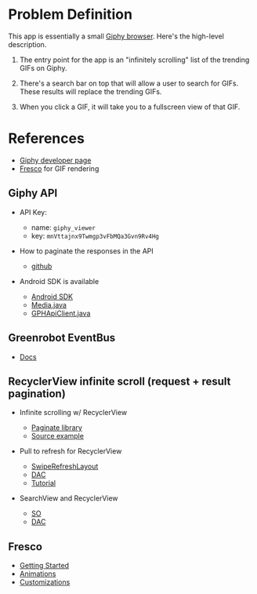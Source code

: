 # Problem Definition

This app is essentially a small [Giphy browser](https://giphy.com/). Here's the high-level
description.

1. The entry point for the app is an "infinitely scrolling" list of the trending GIFs on Giphy.

2. There's a search bar on top that will allow a user to search for GIFs. These results will replace
the trending GIFs.

3. When you click a GIF, it will take you to a fullscreen view of that GIF.

# References

- [Giphy developer page](https://developers.giphy.com/) 
- [Fresco](https://github.com/facebook/fresco) for GIF rendering

## Giphy API

- API Key: 
    - name: `giphy_viewer`
    - key: `mnVttajnx9Twmgp3vFbMQa3Gvn9Rv4Hg`

- How to paginate the responses in the API
    - [github](https://github.com/Giphy/GiphyAPI/issues/116)

- Android SDK is available
    - [Android SDK](https://github.com/Giphy/giphy-android-sdk-core)
    - [Media.java](http://tinyurl.com/ydac4992)
    - [GPHApiClient.java](http://tinyurl.com/ycvfz5mk)

## Greenrobot EventBus

- [Docs](https://github.com/greenrobot/EventBus)

## RecyclerView infinite scroll (request + result pagination)

- Infinite scrolling w/ RecyclerView
    - [Paginate library](https://github.com/MarkoMilos/Paginate)
    - [Source example](http://tinyurl.com/y8okxwta)

- Pull to refresh for RecyclerView
    - [SwipeRefreshLayout](http://tinyurl.com/y6u79co7)
    - [DAC](https://developer.android.com/training/swipe/)
    - [Tutorial](http://tinyurl.com/yc6eysty)
    
- SearchView and RecyclerView
    - [SO](https://stackoverflow.com/a/49064027/2085356)
    - [DAC](https://developer.android.com/training/search/setup)

## Fresco

- [Getting Started](https://frescolib.org/docs/index.html)
- [Animations](https://frescolib.org/docs/animations.html)
- [Customizations](http://tinyurl.com/yaldzkub)